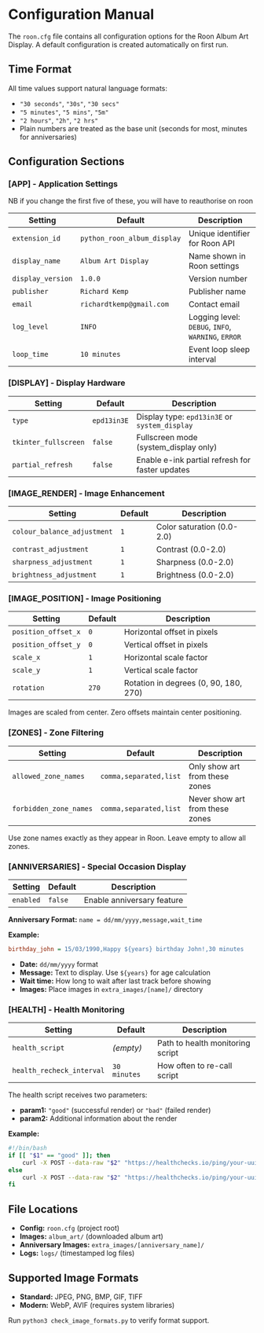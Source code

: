 # Configuration Manual

The `roon.cfg` file contains all configuration options for the Roon Album Art Display. A default configuration is created automatically on first run.

## Time Format

All time values support natural language formats:
- `"30 seconds"`, `"30s"`, `"30 secs"`
- `"5 minutes"`, `"5 mins"`, `"5m"`
- `"2 hours"`, `"2h"`, `"2 hrs"`
- Plain numbers are treated as the base unit (seconds for most, minutes for anniversaries)

## Configuration Sections

### [APP] - Application Settings

NB if you change the first five of these, you will have to reauthorise on roon

| Setting | Default | Description |
|---------|---------|-------------|
| `extension_id` | `python_roon_album_display` | Unique identifier for Roon API |
| `display_name` | `Album Art Display` | Name shown in Roon settings |
| `display_version` | `1.0.0` | Version number |
| `publisher` | `Richard Kemp` | Publisher name |
| `email` | `richardtkemp@gmail.com` | Contact email |
| `log_level` | `INFO` | Logging level: `DEBUG`, `INFO`, `WARNING`, `ERROR` |
| `loop_time` | `10 minutes` | Event loop sleep interval |

### [DISPLAY] - Display Hardware

| Setting | Default | Description |
|---------|---------|-------------|
| `type` | `epd13in3E` | Display type: `epd13in3E` or `system_display` |
| `tkinter_fullscreen` | `false` | Fullscreen mode (system_display only) |
| `partial_refresh` | `false` | Enable e-ink partial refresh for faster updates |

### [IMAGE_RENDER] - Image Enhancement

| Setting | Default | Description |
|---------|---------|-------------|
| `colour_balance_adjustment` | `1` | Color saturation (0.0-2.0) |
| `contrast_adjustment` | `1` | Contrast (0.0-2.0) |
| `sharpness_adjustment` | `1` | Sharpness (0.0-2.0) |
| `brightness_adjustment` | `1` | Brightness (0.0-2.0) |

### [IMAGE_POSITION] - Image Positioning

| Setting | Default | Description |
|---------|---------|-------------|
| `position_offset_x` | `0` | Horizontal offset in pixels |
| `position_offset_y` | `0` | Vertical offset in pixels |
| `scale_x` | `1` | Horizontal scale factor |
| `scale_y` | `1` | Vertical scale factor |
| `rotation` | `270` | Rotation in degrees (0, 90, 180, 270) |

Images are scaled from center. Zero offsets maintain center positioning.

### [ZONES] - Zone Filtering

| Setting | Default | Description |
|---------|---------|-------------|
| `allowed_zone_names` | `comma,separated,list` | Only show art from these zones |
| `forbidden_zone_names` | `comma,separated,list` | Never show art from these zones |

Use zone names exactly as they appear in Roon. Leave empty to allow all zones.

### [ANNIVERSARIES] - Special Occasion Display

| Setting | Default | Description |
|---------|---------|-------------|
| `enabled` | `false` | Enable anniversary feature |

**Anniversary Format:** `name = dd/mm/yyyy,message,wait_time`

**Example:**
```ini
birthday_john = 15/03/1990,Happy ${years} birthday John!,30 minutes
```

- **Date:** `dd/mm/yyyy` format
- **Message:** Text to display. Use `${years}` for age calculation
- **Wait time:** How long to wait after last track before showing
- **Images:** Place images in `extra_images/[name]/` directory

### [HEALTH] - Health Monitoring

| Setting | Default | Description |
|---------|---------|-------------|
| `health_script` | _(empty)_ | Path to health monitoring script |
| `health_recheck_interval` | `30 minutes` | How often to re-call script |

The health script receives two parameters:
- **param1:** `"good"` (successful render) or `"bad"` (failed render)
- **param2:** Additional information about the render

**Example:**
```bash
#!/bin/bash
if [[ "$1" == "good" ]]; then
    curl -X POST --data-raw "$2" "https://healthchecks.io/ping/your-uuid"
else
    curl -X POST --data-raw "$2" "https://healthchecks.io/ping/your-uuid/fail"
fi
```

## File Locations

- **Config:** `roon.cfg` (project root)
- **Images:** `album_art/` (downloaded album art)
- **Anniversary Images:** `extra_images/[anniversary_name]/`
- **Logs:** `logs/` (timestamped log files)

## Supported Image Formats

- **Standard:** JPEG, PNG, BMP, GIF, TIFF
- **Modern:** WebP, AVIF (requires system libraries)

Run `python3 check_image_formats.py` to verify format support.
